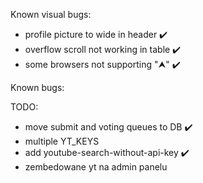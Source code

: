 Known visual bugs:
- profile picture to wide in header ✔️
- overflow scroll not working in table ✔️
- some browsers not supporting "⮝" ✔️

Known bugs:

TODO:
- move submit and voting queues to DB ✔️
- multiple YT_KEYS
- add youtube-search-without-api-key ✔️
- zembedowane yt na admin panelu
